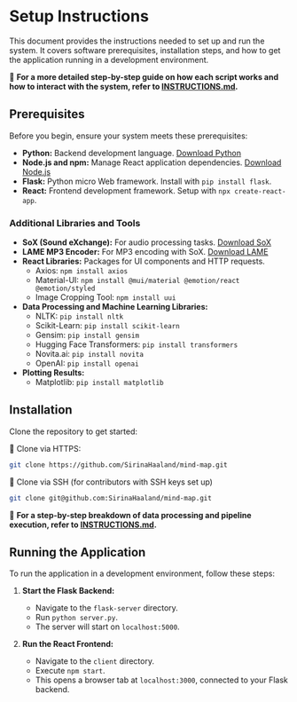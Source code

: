 # Setup Instructions

This document provides the instructions needed to set up and run the system. It covers software prerequisites, installation steps, and how to get the application running in a development environment.

📌 **For a more detailed step-by-step guide on how each script works and how to interact with the system, refer to [INSTRUCTIONS.md](INSTRUCTIONS.md).**

## Prerequisites

Before you begin, ensure your system meets these prerequisites:

- **Python:** Backend development language. [Download Python](https://www.python.org/downloads/)
- **Node.js and npm:** Manage React application dependencies. [Download Node.js](https://nodejs.org/)
- **Flask:** Python micro Web framework. Install with `pip install flask`.
- **React:** Frontend development framework. Setup with `npx create-react-app`.

### Additional Libraries and Tools

- **SoX (Sound eXchange):** For audio processing tasks. [Download SoX](https://sourceforge.net/projects/sox/)
- **LAME MP3 Encoder:** For MP3 encoding with SoX. [Download LAME](https://www.rarewares.org/mp3-lame-libraries.php)
- **React Libraries:** Packages for UI components and HTTP requests.
  - Axios: `npm install axios`
  - Material-UI: `npm install @mui/material @emotion/react @emotion/styled`
  - Image Cropping Tool: `npm install uui`
- **Data Processing and Machine Learning Libraries:**
  - NLTK: `pip install nltk`
  - Scikit-Learn: `pip install scikit-learn`
  - Gensim: `pip install gensim`
  - Hugging Face Transformers: `pip install transformers`
  - Novita.ai: `pip install novita`
  - OpenAI: `pip install openai`
- **Plotting Results:**
  - Matplotlib: `pip install matplotlib`

## Installation

Clone the repository to get started:

📌 Clone via HTTPS:

```bash
git clone https://github.com/SirinaHaaland/mind-map.git
```

📌 Clone via SSH (for contributors with SSH keys set up)

```bash
git clone git@github.com:SirinaHaaland/mind-map.git
```

📌 **For a step-by-step breakdown of data processing and pipeline execution, refer to [INSTRUCTIONS.md](INSTRUCTIONS.md).**


## Running the Application

To run the application in a development environment, follow these steps:

1. **Start the Flask Backend:**
   - Navigate to the `flask-server` directory.
   - Run `python server.py`.
   - The server will start on `localhost:5000`.

2. **Run the React Frontend:**
   - Navigate to the `client` directory.
   - Execute `npm start`.
   - This opens a browser tab at `localhost:3000`, connected to your Flask backend.
